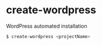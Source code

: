 create-wordpress
========================

WordPress automated installation

```sh
$ create-wordpress <projectName>
```
